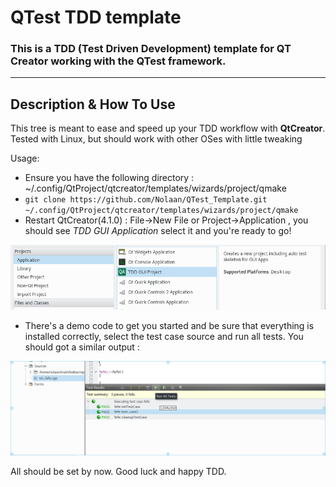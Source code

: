 # QTest TDD template

### This is a TDD (Test Driven Development) template for QT Creator working with the QTest framework.

---

## Description & How To Use
This tree is meant to ease and speed up your TDD workflow with __QtCreator__.
Tested with Linux, but should work with other OSes with little tweaking

Usage:
  * Ensure you have the following directory : ~/.config/QtProject/qtcreator/templates/wizards/project/qmake 
  * `git clone https://github.com/Nolaan/QTest_Template.git ~/.config/QtProject/qtcreator/templates/wizards/project/qmake`
  * Restart QtCreator(4.1.0) : File->New File or Project->Application , you should see *TDD GUI Application* select it and you're ready to go!
  

  ![Wizard Project Selection](https://github.com/Nolaan/QTest_Template/blob/master/wizard_project.png)
  
  * There's a demo code to get you started and be sure that everything is installed correctly, select the test case source and run all tests.
  You should got a similar output :

  ![Tests Output](https://github.com/Nolaan/QTest_Template/blob/master/tests_output.png)





All should be set by now. Good luck and happy TDD.
